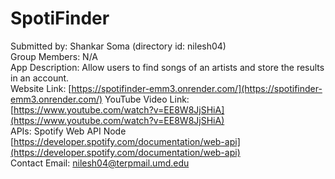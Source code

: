 # SpotiFinder
Submitted by: Shankar Soma (directory id: nilesh04)  
Group Members: N/A  
App Description: Allow users to find songs of an artists and store the results in an account.  
Website Link: [https://spotifinder-emm3.onrender.com/](https://spotifinder-emm3.onrender.com/)
YouTube Video Link: [https://www.youtube.com/watch?v=EE8W8JjSHiA](https://www.youtube.com/watch?v=EE8W8JjSHiA)  
APIs: Spotify Web API Node [https://developer.spotify.com/documentation/web-api](https://developer.spotify.com/documentation/web-api)  
Contact Email: nilesh04@terpmail.umd.edu